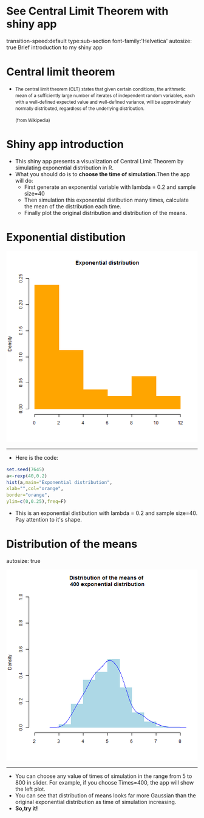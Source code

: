 See Central Limit Theorem with shiny app
========================================================
transition-speed:default
type:sub-section
font-family:'Helvetica'
autosize: true
Brief introduction to my shiny app


Central limit theorem
============================

- <small>The central limit theorem (CLT) states that given certain conditions, the arithmetic mean of a sufficiently large number of iterates of independent random variables, each with a well-defined expected value and well-defined variance, will be approximately normally distributed, regardless of the underlying distribution.         

   (from Wikipedia)</small>
                                                  
Shiny app introduction
========================================================


- This shiny app presents a visualization of Central Limit Theorem by simulating exponential distribution in R. 
- What you should do is to **choose the time of simulation**.Then the app will do:
   + First generate an exponential variable with lambda = 0.2 and sample size=40
   + Then simulation this exponential distibution many times, calculate the mean of the distribution each time.
   + Finally plot the original distribution and distribution of the means.


Exponential distibution 
========================================================


![plot of chunk plot1](mypresentation-figure/plot1-1.png) 

***

- Here is the code:


```r
set.seed(7645)
a<-rexp(40,0.2)
hist(a,main="Exponential distribution",
xlab="",col="orange",
border="orange",
ylim=c(0,0.25),freq=F)
```

- This is an exponential distibution with lambda = 0.2 and sample size=40. Pay attention to it's shape.

Distribution of the means
==========================
autosize: true

![plot of chunk plot2](mypresentation-figure/plot2-1.png) 

***

- You can choose any value of times of simulation in the range from 5 to 800 in slider. For example, if you choose Times=400, the app will show the left plot.
- You can see that distribution of means looks far more Gaussian than the original exponential distribution as time of simulation increasing.
- **So,try it!**

